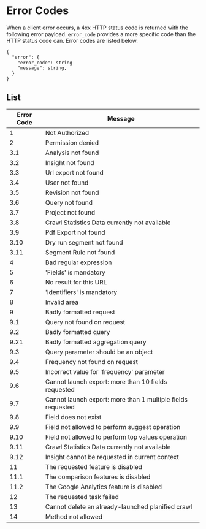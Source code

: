 # Error Codes

When a client error occurs, a 4xx HTTP status code is returned with the following error payload. `error_code` provides a more specific code than the HTTP status code can. Error codes are listed below.
```JS
{
  "error": {
    "error_code": string
    "message": string,
  }
}
```

## List
Error Code | Message
--- | ---
1 | Not Authorized
2 | Permission denied
3.1 | Analysis not found
3.2 | Insight not found
3.3 | Url export not found
3.4 | User not found
3.5 | Revision not found
3.6 | Query not found
3.7 | Project not found
3.8 | Crawl Statistics Data currently not available
3.9 | Pdf Export not found
3.10 | Dry run segment not found
3.11 | Segment Rule not found
4 | Bad regular expression
5 | 'Fields' is mandatory
6 | No result for this URL
7 | 'Identifiers' is mandatory
8 | Invalid area
9 | Badly formatted request
9.1 | Query not found on request
9.2 | Badly formatted query
9.21 | Badly formatted aggregation query
9.3 | Query parameter should be an object
9.4 | Frequency not found on request
9.5 | Incorrect value for 'frequency' parameter
9.6 | Cannot launch export: more than 10 fields requested
9.7 | Cannot launch export: more than 1 multiple fields requested
9.8 | Field does not exist
9.9 | Field not allowed to perform suggest operation
9.10 | Field not allowed to perform top values operation
9.11 | Crawl Statistics Data currently not available
9.12 | Insight cannot be requested in current context
11 | The requested feature is disabled
11.1 | The comparison features is disabled
11.2 | The Google Analytics feature is disabled
12 | The requested task failed
13 | Cannot delete an already-launched planified crawl
14 | Method not allowed
